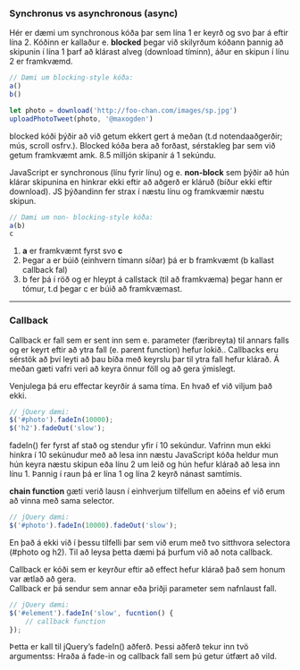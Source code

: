 ### Synchronus vs asynchronous (async)

Hér er dæmi um synchronous kóða þar sem lína 1 er keyrð og svo þar á eftir lína 2.
Kóðinn er kallaður e. **blocked** þegar við skilyrðum kóðann þannig að skipunin í lína 1 þarf að klárast alveg (download tíminn), áður en skipun í línu 2 er framkvæmd.

```javascript
// Dæmi um blocking-style kóða:
a()
b()

let photo = download('http://foo-chan.com/images/sp.jpg')
uploadPhotoTweet(photo, '@maxogden')
```

blocked kóði þýðir að við getum ekkert gert á meðan (t.d notendaaðgerðir; mús, scroll osfrv.). Blocked kóða bera að forðast, sérstakleg þar sem við getum framkvæmt amk. 8.5 milljón skipanir á 1 sekúndu.

JavaScript er synchronous (línu fyrir línu) og e. **non-block** sem þýðir að hún klárar skipunina en hinkrar ekki eftir að aðgerð er kláruð (bíður ekki eftir download). JS þýðandinn fer strax í næstu línu og framkvæmir næstu skipun.


```javascript
// Dæmi um non- blocking-style kóða:
a(b)
c
```

1.  **a** er framkvæmt fyrst svo **c** 
1. Þegar a er búið (einhvern tímann síðar) þá er b framkvæmt (b kallast callback fal)
1. b fer þá í röð og er hleypt á callstack (til að framkvæma) þegar hann er tómur, t.d þegar c er búið að framkvæmast.

---

### Callback 
Callback er fall sem er sent inn sem e. parameter (færibreyta) til annars falls og er keyrt eftir að ytra fall (e. parent function) hefur lokið.. Callbacks  eru sérstök að því leyti að þau bíða með keyrslu þar til ytra fall hefur klárað. Á meðan gæti vafri veri að keyra önnur föll og að gera ýmislegt.

Venjulega þá eru effectar keyrðir á sama tíma.  En hvað ef við viljum það ekki.

```javascript
// jQuery dæmi:
$('#photo').fadeIn(10000);
$('h2').fadeOut('slow');  
```

fadeIn() fer fyrst af stað og stendur yfir í 10 sekúndur. Vafrinn mun ekki hinkra í 10 sekúnudur með að lesa inn næstu JavaScript kóða  heldur mun hún keyra næstu skipun eða línu 2 um leið og hún hefur klárað að lesa inn línu 1.  Þannig í raun þá er lína 1 og lína 2 keyrð nánast samtímis.  

**chain function** gæti verið lausn í einhverjum tilfellum en aðeins ef við erum að vinna með sama selector.

```javascript
// jQuery dæmi:	
$('#photo').fadeIn(10000).fadeOut('slow');
```
En það á ekki við í þessu tilfelli þar sem við erum með tvo sitthvora selectora (#photo og h2).
Til að leysa þetta dæmi þá þurfum við að nota callback.

Callback er kóði sem er keyrður eftir að effect hefur klárað það sem honum var ætlað að gera.  
Callback er þá sendur sem annar eða þriðji parameter sem nafnlaust fall.

```javascript
// jQuery dæmi:
$('#element').fadeIn('slow', fucntion() {
	// callback function
});
```

Þetta er kall til jQuery’s fadeIn() aðferð. Þessi aðferð tekur inn tvö argumentss: Hraða á fade-in og callback fall sem þú getur útfært að vild.

